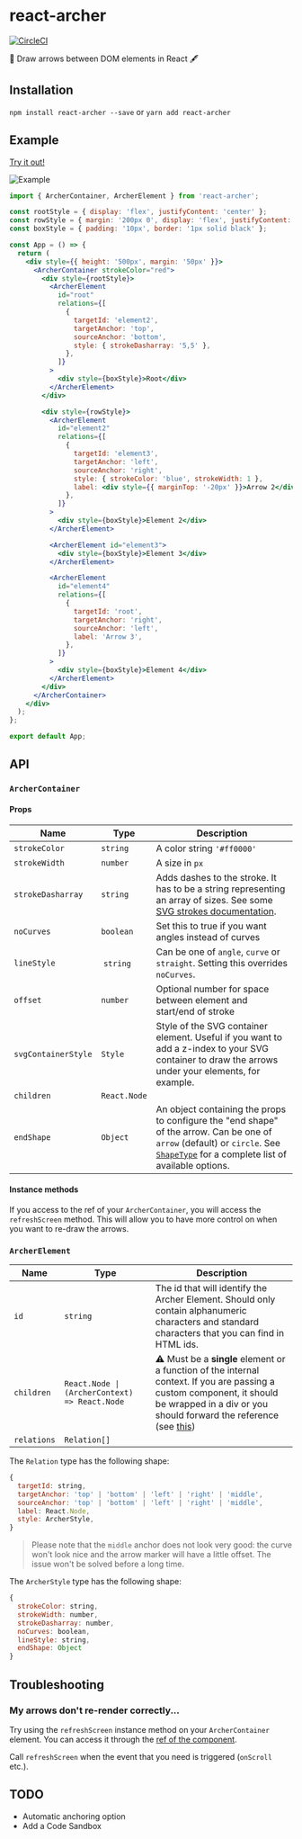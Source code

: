# react-archer

[![CircleCI](https://circleci.com/gh/pierpo/react-archer.svg?style=svg)](https://circleci.com/gh/pierpo/react-archer)

🏹 Draw arrows between DOM elements in React 🖋

## Installation

`npm install react-archer --save` or `yarn add react-archer`

## Example

[Try it out!](https://pierpo.github.io/react-archer/)

![Example](https://raw.githubusercontent.com/pierpo/react-archer/master/example.png)

```jsx
import { ArcherContainer, ArcherElement } from 'react-archer';

const rootStyle = { display: 'flex', justifyContent: 'center' };
const rowStyle = { margin: '200px 0', display: 'flex', justifyContent: 'space-between' };
const boxStyle = { padding: '10px', border: '1px solid black' };

const App = () => {
  return (
    <div style={{ height: '500px', margin: '50px' }}>
      <ArcherContainer strokeColor="red">
        <div style={rootStyle}>
          <ArcherElement
            id="root"
            relations={[
              {
                targetId: 'element2',
                targetAnchor: 'top',
                sourceAnchor: 'bottom',
                style: { strokeDasharray: '5,5' },
              },
            ]}
          >
            <div style={boxStyle}>Root</div>
          </ArcherElement>
        </div>

        <div style={rowStyle}>
          <ArcherElement
            id="element2"
            relations={[
              {
                targetId: 'element3',
                targetAnchor: 'left',
                sourceAnchor: 'right',
                style: { strokeColor: 'blue', strokeWidth: 1 },
                label: <div style={{ marginTop: '-20px' }}>Arrow 2</div>,
              },
            ]}
          >
            <div style={boxStyle}>Element 2</div>
          </ArcherElement>

          <ArcherElement id="element3">
            <div style={boxStyle}>Element 3</div>
          </ArcherElement>

          <ArcherElement
            id="element4"
            relations={[
              {
                targetId: 'root',
                targetAnchor: 'right',
                sourceAnchor: 'left',
                label: 'Arrow 3',
              },
            ]}
          >
            <div style={boxStyle}>Element 4</div>
          </ArcherElement>
        </div>
      </ArcherContainer>
    </div>
  );
};

export default App;
```

## API

### `ArcherContainer`

#### Props

<!-- prettier-ignore -->
| Name | Type | Description |
| - | - | - |
| `strokeColor` | `string` | A color string `'#ff0000'`
| `strokeWidth` | `number` | A size in `px`
| `strokeDasharray` | `string` | Adds dashes to the stroke. It has to be a string representing an array of sizes. See some [SVG strokes documentation](https://www.w3schools.com/graphics/svg_stroking.asp).
| `noCurves` | `boolean` | Set this to true if you want angles instead of curves
| `lineStyle` | `string` | Can be one of `angle`, `curve` or `straight`. Setting this overrides `noCurves`.
| `offset` | `number` | Optional number for space between element and start/end of stroke
| `svgContainerStyle` | `Style` | Style of the SVG container element. Useful if you want to add a z-index to your SVG container to draw the arrows under your elements, for example.
| `children` | `React.Node` |
| `endShape` | `Object` | An object containing the props to configure the "end shape" of the arrow. Can be one of `arrow` (default) or `circle`. See [`ShapeType`](flow-typed/archer-types.js) for a complete list of available options.

#### Instance methods

If you access to the ref of your `ArcherContainer`, you will access the `refreshScreen` method.
This will allow you to have more control on when you want to re-draw the arrows.

### `ArcherElement`

<!-- prettier-ignore -->
| Name | Type | Description |
| - | - | - |
| `id` | `string` | The id that will identify the Archer Element. Should only contain alphanumeric characters and standard characters that you can find in HTML ids.
| `children` | `React.Node \| (ArcherContext) => React.Node` | :warning: Must be a **single** element or a function of the internal context. If you are passing a custom component, it should be wrapped in a div or you should forward the reference (see [this](https://github.com/pierpo/react-archer/releases/tag/v2.0.0))
| `relations` | `Relation[]` |

The `Relation` type has the following shape:

```javascript
{
  targetId: string,
  targetAnchor: 'top' | 'bottom' | 'left' | 'right' | 'middle',
  sourceAnchor: 'top' | 'bottom' | 'left' | 'right' | 'middle',
  label: React.Node,
  style: ArcherStyle,
}
```

> Please note that the `middle` anchor does not look very good: the curve won't look nice and the arrow marker will have a little offset.
> The issue won't be solved before a long time.

The `ArcherStyle` type has the following shape:

```javascript
{
  strokeColor: string,
  strokeWidth: number,
  strokeDasharray: number,
  noCurves: boolean,
  lineStyle: string,
  endShape: Object
}
```

## Troubleshooting

### My arrows don't re-render correctly...

Try using the `refreshScreen` instance method on your `ArcherContainer` element. You can access it through the [ref of the component](https://reactjs.org/docs/refs-and-the-dom.html).

Call `refreshScreen` when the event that you need is triggered (`onScroll` etc.).

## TODO

- Automatic anchoring option
- Add a Code Sandbox
